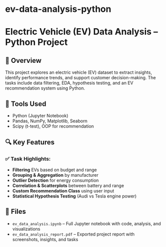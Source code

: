 # ev-data-analysis-python

# Electric Vehicle (EV) Data Analysis – Python Project

## 📌 Overview
This project explores an electric vehicle (EV) dataset to extract insights, identify performance trends, and support customer decision-making. The tasks include data filtering, EDA, hypothesis testing, and an EV recommendation system using Python.

## 🧰 Tools Used
- Python (Jupyter Notebook)
- Pandas, NumPy, Matplotlib, Seaborn
- Scipy (t-test), OOP for recommendation

## 🔍 Key Features

### ✅ Task Highlights:
- **Filtering** EVs based on budget and range
- **Grouping & Aggregation** by manufacturer
- **Outlier Detection** for energy consumption
- **Correlation & Scatterplots** between battery and range
- **Custom Recommendation Class** using user input
- **Statistical Hypothesis Testing** (Audi vs Tesla engine power)

## 📁 Files
- `ev_data_analysis.ipynb` – Full Jupyter notebook with code, analysis, and visualizations
- `ev_data_analysis_report.pdf` – Exported project report with screenshots, insights, and tasks
